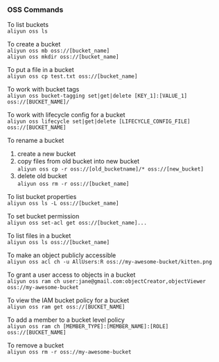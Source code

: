 ### OSS Commands

To list buckets  
`aliyun oss ls`

To create a bucket  
`aliyun oss mb oss://[bucket_name]`  
`aliyun oss mkdir oss://[bucket_name]`

To put a file in a bucket  
`aliyun oss cp test.txt oss://[bucket_name]`

To work with bucket tags  
`aliyun oss bucket-tagging set|get|delete [KEY_1]:[VALUE_1] oss://[BUCKET_NAME]/`

To work with lifecycle config for a bucket  
`aliyun oss lifecycle set|get|delete [LIFECYCLE_CONFIG_FILE] oss://[BUCKET_NAME]`

To rename a bucket  
1. create a new bucket  
2. copy files from old bucket into new bucket  
`aliyun oss cp -r oss://[old_bucketname]/* oss://[new_bucket]` 
3. delete old bucket  
`aliyun oss rm -r oss://[bucket_name]`

To list bucket properties  
`aliyun oss ls -L oss://[bucket_name]`

To set bucket permission  
`aliyun oss set-acl get oss://[bucket_name]...`

To list files in a bucket  
`aliyun oss ls oss://[bucket_name]`

To make an object publicly accessible  
`aliyun oss acl ch -u AllUsers:R oss://my-awesome-bucket/kitten.png`

To grant a user access to objects in a bucket  
`aliyun oss ram ch user:jane@gmail.com:objectCreator,objectViewer oss://my-awesome-bucket`

To view the IAM bucket policy for a bucket  
`aliyun oss ram get oss://[BUCKET_NAME]`

To add a member to a bucket level policy  
`aliyun oss ram ch [MEMBER_TYPE]:[MEMBER_NAME]:[ROLE] oss://[BUCKET_NAME]`

To remove a bucket  
`aliyun oss rm -r oss://my-awesome-bucket`